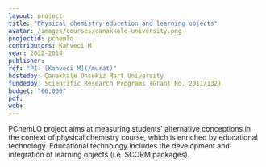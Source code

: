 ```yaml
---
layout: project
title: "Physical chemistry education and learning objects"
avatar: /images/courses/canakkale-university.png
projectid: pchemlo
contributors: Kahveci M
year: 2012-2014
publisher:
ref: "PI: [Kahveci M](/murat)"
hostedby: Çanakkale Onsekiz Mart University
fundedby: Scientific Research Programs (Grant No. 2011/132)
budget: "€6,000"
pdf:
web:
---
```


PChemLO project aims at measuring students' alternative conceptions in the context of physical chemistry course, which is enriched by educational technology. Educational technology includes the development and integration of learning objects (i.e. SCORM packages).
